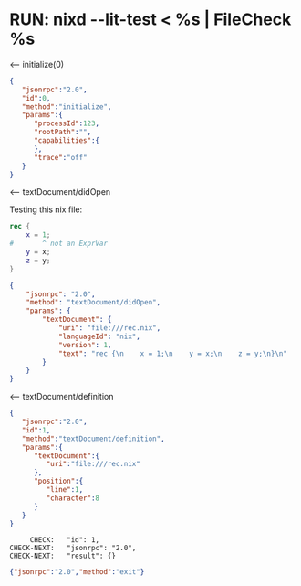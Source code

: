 # RUN: nixd --lit-test < %s | FileCheck %s

<-- initialize(0)

```json
{
   "jsonrpc":"2.0",
   "id":0,
   "method":"initialize",
   "params":{
      "processId":123,
      "rootPath":"",
      "capabilities":{
      },
      "trace":"off"
   }
}
```


<-- textDocument/didOpen

Testing this nix file:

```nix
rec {
    x = 1;
#       ^ not an ExprVar
    y = x;
    z = y;
}
```

```json
{
    "jsonrpc": "2.0",
    "method": "textDocument/didOpen",
    "params": {
        "textDocument": {
            "uri": "file:///rec.nix",
            "languageId": "nix",
            "version": 1,
            "text": "rec {\n    x = 1;\n    y = x;\n    z = y;\n}\n"
        }
    }
}
```

<-- textDocument/definition

```json
{
   "jsonrpc":"2.0",
   "id":1,
   "method":"textDocument/definition",
   "params":{
      "textDocument":{
         "uri":"file:///rec.nix"
      },
      "position":{
         "line":1,
         "character":8
      }
   }
}
```


```
     CHECK:   "id": 1,
CHECK-NEXT:   "jsonrpc": "2.0",
CHECK-NEXT:   "result": {}
```

```json
{"jsonrpc":"2.0","method":"exit"}
```
